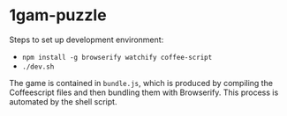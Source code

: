 # 1gam-puzzle

Steps to set up development environment:
* `npm install -g browserify watchify coffee-script`
* `./dev.sh`

The game is contained in `bundle.js`, which is produced by compiling the
Coffeescript files and then bundling them with Browserify. This process is
automated by the shell script.